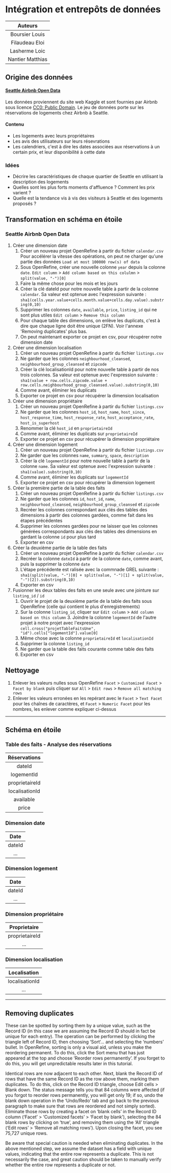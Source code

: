# Intégration et entrepôts de données

**Auteurs** | 
:---: | 
Boursier Louis |
Filaudeau Eloi |
Lasherme Loic |
Nantier Matthias |


## Origine des données

#### [Seattle Airbnb Open Data](https://www.kaggle.com/airbnb/seattle)
Les données proviennent du site web Kaggle et sont fournies par Airbnb sous licence [CC0: Public Domain](https://creativecommons.org/publicdomain/zero/1.0/). Le jeu de données porte sur les réservations de logements chez Airbnb à Seattle.

#### Contenu
- Les logements avec leurs propriétaires
- Les avis des utilisateurs sur leurs résevrations
- Les calendriers, c'est à dire les dates associées aux réservations à un certain prix, et leur disponibilité à cette date

### Idées
- Décrire les caractéristiques de chaque quartier de Seattle en utilisant la description des logements
- Quelles sont les plus forts moments d'affluence ? Comment les prix varient ?
- Quelle est la tendance vis à vis des visiteurs à Seattle et des logements proposés ?

## Transformation en schéma en étoile

### Seattle Airbnb Open Data
1. Créer une dimension date
    1. Créer un nouveau projet OpenRefine à partir du fichier `calendar.csv` Pour accélérer la vitesse des opérations, on peut ne charger qu'une partie des données `Load at most 100000 row(s) of data`
    2. Sous OpenRefine, créer une nouvelle colonne `year` depuis la colonne `date`. `Edit column` > `Add column based on this colulmn` > `split(value, "-")[0]`
    3. Faire la même chose pour les mois et les jours
    4. Créer la clé dateId pour notre nouvelle table à partir de la colonne `calendar`. Sa valeur est optenue avec l'expression suivante : `sha1(cells.year.value+cells.month.value+cells.day.value).substring(0,10)`
    5. Supprimer les colonnes `date`, `available`, `price`, `listing_id` qui ne sont plus utiles `Edit column` > `Remove this column`
    6. Pour chaque table des dimensions, on enlève les duplicats, c'est à dire que chaque ligne doit être unique (2FN). Voir l'annexe 'Removing duplicates' plus bas.
    7. On peut maintenant exporter ce projet en csv, pour récupérer notre dimension date
2. Créer une dimension localisation
    1. Créer un nouveau projet OpenRefine à partir du fichier `listings.csv` 
    2. Ne garder que les colonnes `neighbourhood_cleansed`, `neighbourhood_group_cleansed` et `zipcode`
    3. Créer la clé localisationId pour notre nouvelle table à partir de nos trois colonnes. Sa valeur est optenue avec l'expression suivante : `sha1(value + row.cells.zipcode.value + row.cells.neighbourhood_group_cleansed.value).substring(0,10)`
    4. Comme avant, éliminer les duplicats
    5. Exporter ce projet en csv pour récupérer la dimension localisation
3. Créer une dimension propriétaire
    1. Créer un nouveau projet OpenRefine à partir du fichier `listings.csv` 
    2. Ne garder que les colonnes `host_id`, `host_name`, `host_since`, `host_response_time`, `host_response_rate`, `host_acceptance_rate`, `host_is_superhost`
    3. Renommer la clé `host_id` en `proprietaireId`
    4. Comme avant, éliminer les duplicats sur `proprietaireId`
    5. Exporter ce projet en csv pour récupérer la dimension propriétaire
4. Créer une dimension logement
    1. Créer un nouveau projet OpenRefine à partir du fichier `listings.csv` 
    2. Ne garder que les colonnes `name`, `summary`, `space`, `description`
    3. Créer la clé `logementId` pour notre nouvelle table à partir de la colonne `name`. Sa valeur est optenue avec l'expression suivante : `sha1(value).substring(0,10)`
    4. Comme avant, éliminer les duplicats sur `logementId`
    5. Exporter ce projet en csv pour récupérer la dimension logement
5. Créer la première partie de la table des faits
    1. Créer un nouveau projet OpenRefine à partir du fichier `listings.csv` 
    2. Ne garder que les colonnes `id`, `host_id`, `name`, `neighbourhood_cleansed`, `neighbourhood_group_cleansed` et `zipcode`
    3. Recréer les colonnes correspondant aux clés des tables des dimensions à partir des colonnes gardées, comme fait dans les étapes précédentes
    4. Supprimer les colonnes gardées pour ne laisser que les colonnes générées correspondants aux clés des tables des dimensions en gardant la colonne `id` pour plus tard
    5. Exporter en csv
6. Créer la deuxième partie de la table des faits
    1. Créer un nouveau projet OpenRefine à partir du fichier `calendar.csv` 
    2. Recréer la colonne `dateId` à partir de la colonne `date`, comme avant, puis la supprimer la colonne `date`
    4. L'étape précédente est ralisée avec la commnade GREL suivante : `sha1(split(value, "-")[0] + split(value, "-")[1] + split(value, "-")[2]).substring(0,10)` 
    3. Exporter en csv
7. Fusionner les deux tables des faits en une seule avec une jointure sur `listing_id` / `id`
    1. Ouvrir le projet de la deuxième partie de la table des faits sous OpenRefine (celle qui contient le plus d'enregistrements)
    2. Sur la colonne `listing_id`, cliquer sur `Edit column` > `Add column based on this column`
        3. Joindre la colonne `logementId` de l'autre projet à notre projet avec l'expression `cell.cross("projetTableFaitsUne", "id").cells["logementId"].value[0]`
    4. Même chose avec la colonne `proprietaireId` et `localisationId`
    6. Supprimer la colonne `listing_id`
    7. Ne garder que la table des faits courante comme table des faits
    8. Exporter en csv

## Nettoyage
1. Enlever les valeurs nulles sous OpenRefine `Facet` > `Customized Facet` > `Facet by blank` puis cliquer sur `All` > `Edit rows` > `Remove all matching rows`
2. Enlever les valeurs erronées en les repérant avec le `Facet` > `Text Facet` pour les chaînes de caractères, et `Facet` > `Numeric Facet` pour les nombres, les enlever comme expliquer ci-dessus

---

## Schéma en étoile

### Table des faits - Analyse des réservations

**Réservations** |
 :---: |
 dateId      |
 logementId      |
 proprietaireId |
 localisationId |
 available |
 price |

### Dimension date

**Date** |
 :---: |
 dateId      |
 ...      |   

### Dimension logement

**Date** |
 :---: |
 dateId      |
 ...      |  

### Dimension propriétaire

**Proprietaire** |
 :---: |
 proprietaireId      |
 ...      |  

### Dimension localisation

**Localisation** |
 :---: |
 localisationId      |
 ...      |  

---

## Removing duplicates
These can be spotted by sorting them by a unique value, such as the Record ID (in this case we are assuming the Record ID should in fact be unique for each entry). The operation can be performed by clicking the triangle left of Record ID, then choosing ‘Sort‘… and selecting the ‘numbers’ bullet. In OpenRefine, sorting is only a visual aid, unless you make the reordering permanent. To do this, click the Sort menu that has just appeared at the top and choose ‘Reorder rows permanently’. If you forget to do this, you will get unpredictable results later in this tutorial.

Identical rows are now adjacent to each other. Next, blank the Record ID of rows that have the same Record ID as the row above them, marking them duplicates. To do this, click on the Record ID triangle, choose Edit cells > Blank down. The status message tells you that 84 columns were affected (if you forgot to reorder rows permanently, you will get only 19; if so, undo the blank down operation in the ‘Undo/Redo’ tab and go back to the previous paragraph to make sure that rows are reordered and not simply sorted). Eliminate those rows by creating a facet on ‘blank cells’ in the Record ID column (‘Facet’ > ‘Customized facets’ > ‘Facet by blank’), selecting the 84 blank rows by clicking on ‘true’, and removing them using the ‘All’ triangle (‘Edit rows’ > ‘Remove all matching rows’). Upon closing the facet, you see 75,727 unique rows.

Be aware that special caution is needed when eliminating duplicates. In the above mentioned step, we assume the dataset has a field with unique values, indicating that the entire row represents a duplicate. This is not necessarily the case, and great caution should be taken to manually verify whether the entire row represents a duplicate or not.
